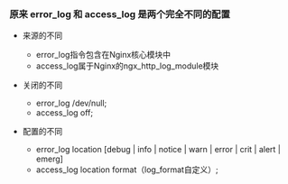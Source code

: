 

### 原来 error_log 和 access_log 是两个完全不同的配置

- 来源的不同
    - error_log指令包含在Nginx核心模块中
    - access_log属于Nginx的ngx_http_log_module模块

- 关闭的不同
    - error_log /dev/null;
    - access_log off;

- 配置的不同
    - error_log location [debug | info | notice | warn | error | crit | alert | emerg]
    - access_log location format（log_format自定义）;
